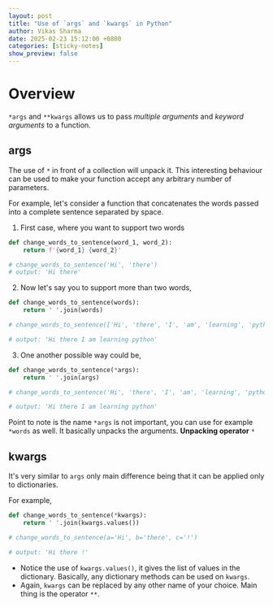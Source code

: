 ```yaml
---
layout: post  
title: "Use of `args` and `kwargs` in Python"  
author: Vikas Sharma  
date: 2025-02-23 15:12:00 +0800  
categories: [sticky-notes]  
show_preview: false  
---
```


# Overview
`*args` and `**kwargs` allows us to pass *multiple arguments* and *keyword arguments* to a function.

## args
The use of `*` in front of a collection will unpack it. This interesting behaviour can be used to make your function accept any arbitrary number of parameters.

For example, let's consider a function that concatenates the words passed into a complete sentence separated by space.

1. First case, where you want to support two words
```python
def change_words_to_sentence(word_1, word_2):
    return f'{word_1} {word_2}'

# change_words_to_sentence('Hi', 'there')
# output: 'Hi there'
```

2. Now let's say you to support more than two words,
```python
def change_words_to_sentence(words):
    return ' '.join(words)

# change_words_to_sentence(['Hi', 'there', 'I', 'am', 'learning', 'python'])

# output: 'Hi there I am learning python'
```

3. One another possible way could be,
```python
def change_words_to_sentence(*args):
    return ' '.join(args)

# change_words_to_sentence('Hi', 'there', 'I', 'am', 'learning', 'python')

# output: 'Hi there I am learning python'
```

Point to note is the name `*args` is not important, you can use for example `*words` as well. It basically unpacks the arguments. **Unpacking operator** `*`

## kwargs
It's very similar to `args` only main difference being that it can be applied only to dictionaries.

For example,

```python
def change_words_to_sentence(*kwargs):
    return ' '.join(kwargs.values())

# change_words_to_sentence(a='Hi', b='there', c='!')

# output: 'Hi there !'
```

- Notice the use of `kwargs.values()`, it gives the list of values in the dictionary. Basically, any dictionary methods can be used on `kwargs`.
- Again, `kwargs` can be replaced by any other name of your choice. Main thing is the operator `**`.

